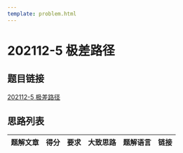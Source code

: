 ```yaml
---
template: problem.html
---
```

# 202112-5 极差路径

## 题目链接

[202112-5 极差路径](http://118.190.20.162/view.page?gpid=T134)

## 思路列表

<table id="idea_list" class="display nowrap" style="width:100%">
  <thead>
  <tr>
    <th>题解文章</th>
    <th>得分</th>
    <th>要求</th>
    <th>大致思路</th>
    <th>题解语言</th>
    <th>链接</th>
  </tr>
  </thead>
  <tbody>
  </tbody>
</table>